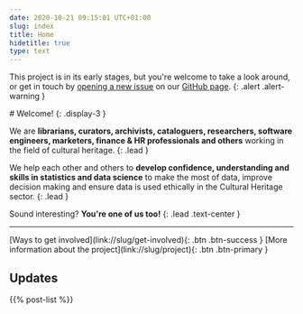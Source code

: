 ```yaml
---
date: 2020-10-21 09:15:01 UTC+01:00
slug: index
title: Home
hidetitle: true
type: text
---
```


This project is in its early stages, but you're welcome to take a look around, or get in touch by [opening a new issue][new issue] on our [GitHub page][].
{: .alert .alert-warning }

<div class="jumbotron" markdown=1>
# Welcome! {: .display-3 }

We are **librarians, curators, archivists, cataloguers, researchers, software engineers, marketers, finance & HR professionals and others** working in the field of cultural heritage.
{: .lead }

We help each other and others to **develop confidence, understanding and skills in statistics and data science** to make the most of data, improve decision making and ensure data is used ethically in the Cultural Heritage sector.
{: .lead }

Sound interesting? **You're one of us too!**
{: .lead .text-center }

- - - - -

<div class="text-center" markdown="1">
[Ways to get involved](link://slug/get-involved){: .btn .btn-success }
[More information about the project](link://slug/project){: .btn .btn-primary }
</div>

</div>

[new issue]: https://github.com/jezcope/chds-community/issues/new/choose "GitHub new issue form"
[GitHub page]: https://github.com/jezcope/chds-community/ "Community GitHub repository"

## Updates

{{% post-list %}}
